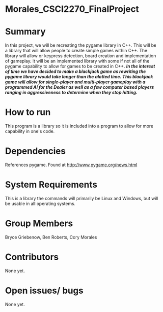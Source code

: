 # Morales_CSCI2270_FinalProject

# Summary
In this project, we will be recreating the pygame library in C++. This will be a library that will allow people to create simple games within C++. The library will allow or keypress detection, board creation and implementation of gameplay. It will be an implemented library with some if not all of the pygame capability to allow for games to be created in C++. ***In the interest of time we have decided to make a blackjack game as rewriting the pygame library would take longer than the alotted time. This blackjack game will allow for single-player and multi-player gameplay with a programmed AI for the Dealer as well as a few computer based players ranging in aggressiveness to determine when they stop hitting.***

# How to run
This program is a library so it is included into a program to allow for more capability in one's code.

# Dependencies
References pygame. Found at http://www.pygame.org/news.html

# System Requirements
This is a library the commands will primarily be Linux and Windows, but will be usable in all operating systems.

# Group Members
Bryce Griebenow, Ben Roberts, Cory Morales

# Contributors
None yet.

# Open issues/ bugs
None yet.
